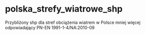 # polska_strefy_wiatrowe_shp
Przybliżony shp dla stref obciążenia wiatrem w Polsce mniej więcej odpowiadający PN-EN 1991-1-4/NA:2010-09
